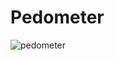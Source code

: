 # Pedometer
![pedometer](https://user-images.githubusercontent.com/31741209/38770295-6cc55f34-402e-11e8-9cef-f117de7acc06.gif)

